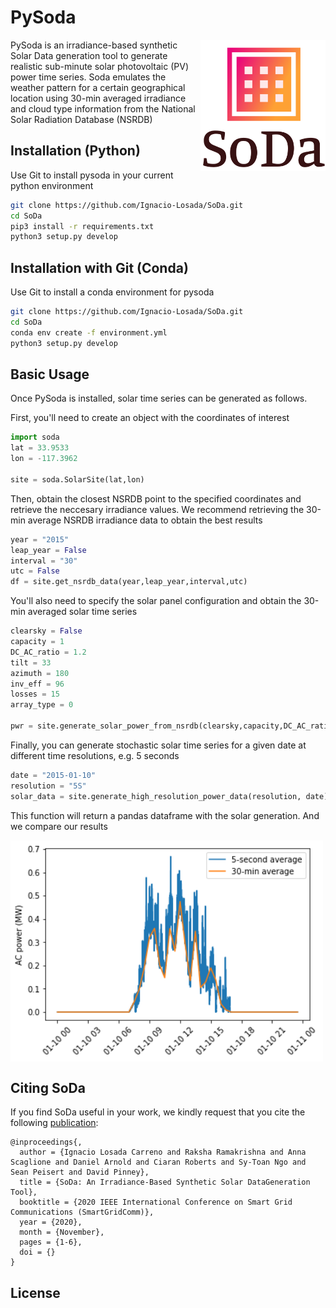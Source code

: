 # PySoda

<img src="https://github.com/Ignacio-Losada/SoDa/blob/master/sodalogo.png" align="right" width="200" alt="SoDa logo">

PySoda is  an   irradiance-based  synthetic  Solar  Data  generation  tool  to  generate  realistic sub-minute  solar  photovoltaic  (PV)  power  time  series. Soda  emulates  the  weather  pattern  for  a  certain  geographical location using 30-min averaged irradiance and cloud type information from the National Solar Radiation Database (NSRDB)




## Installation (Python)
Use Git to install pysoda in your current python environment
```bash
git clone https://github.com/Ignacio-Losada/SoDa.git
cd SoDa
pip3 install -r requirements.txt
python3 setup.py develop
```

## Installation with Git (Conda)
Use Git to install a conda environment for pysoda
```bash
git clone https://github.com/Ignacio-Losada/SoDa.git
cd SoDa
conda env create -f environment.yml
python3 setup.py develop
```

## Basic Usage
Once PySoda is installed, solar time series can be generated as follows.

First, you'll need to create an object with the coordinates of interest
```python
import soda
lat = 33.9533
lon = -117.3962

site = soda.SolarSite(lat,lon)
```
Then, obtain the closest NSRDB point to the specified coordinates and retrieve the neccesary irradiance values. We recommend retrieving the 30-min average NSRDB irradiance data to obtain the best results
```python
year = "2015"
leap_year = False
interval = "30"
utc = False
df = site.get_nsrdb_data(year,leap_year,interval,utc)
```

You'll also need to specify the solar panel configuration and obtain the 30-min averaged solar time series
```python
clearsky = False
capacity = 1
DC_AC_ratio = 1.2
tilt = 33
azimuth = 180
inv_eff = 96
losses = 15
array_type = 0

pwr = site.generate_solar_power_from_nsrdb(clearsky,capacity,DC_AC_ratio,tilt,azimuth,inv_eff,losses,array_type)
```

Finally, you can generate stochastic solar time series for a given date at different time resolutions, e.g. 5 seconds
```python
date = "2015-01-10"
resolution = "5S"
solar_data = site.generate_high_resolution_power_data(resolution, date)
```

This function will return a pandas dataframe with the solar generation. And we compare our results 

<img src="https://github.com/Ignacio-Losada/SoDa/blob/master/30minvssecond.png" align="center" width="500" alt="SoDa results">


## Citing SoDa

If you find SoDa useful in your work, we kindly request that you cite the following [publication]():
```
@inproceedings{,
  author = {Ignacio Losada Carreno and Raksha Ramakrishna and Anna Scaglione and Daniel Arnold and Ciaran Roberts and Sy-Toan Ngo and Sean Peisert and David Pinney},
  title = {SoDa: An Irradiance-Based Synthetic Solar DataGeneration Tool},
  booktitle = {2020 IEEE International Conference on Smart Grid Communications (SmartGridComm)},
  year = {2020},
  month = {November},
  pages = {1-6},
  doi = {}
}
```


## License

